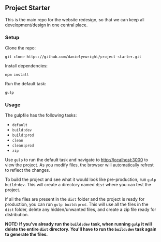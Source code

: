 ## Project Starter

This is the main repo for the website redesign, so that we can keep all development/design in one central place.

### Setup

Clone the repo:
```
git clone https://github.com/danielyewright/project-starter.git
```

Install dependencies:
```
npm install
```

Run the default task:
```
gulp
```

### Usage

The gulpfile has the following tasks:
- `default`
- `build:dev`
- `build:prod`
- `clean`
- `clean:prod`
- `zip`

Use `gulp` to run the default task and navigate to [http://localhost:3000](http://localhost:3000) to view the project. As you modify files, the browser will automatically refrest to reflect the changes.

To build the project and see what it would look like pre-production, run `gulp build:dev`. This will create a directory named `dist` where you can test the project.

If all the files are present in the `dist` folder and the project is ready for production, you can run `gulp build:prod`. This will use all the files in the `dist` folder, delete any hidden/unwanted files, and create a zip file ready for distribution.

**NOTE: If you've already run the `build:dev` task, when running `gulp` it will delete the entire `dist` directory. You'll have to run the `build:dev` task again to generate the files.**
